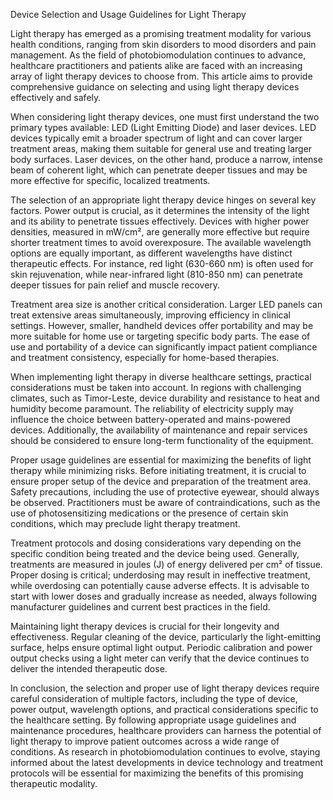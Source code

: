 Device Selection and Usage Guidelines for Light Therapy

Light therapy has emerged as a promising treatment modality for various health conditions, ranging from skin disorders to mood disorders and pain management. As the field of photobiomodulation continues to advance, healthcare practitioners and patients alike are faced with an increasing array of light therapy devices to choose from. This article aims to provide comprehensive guidance on selecting and using light therapy devices effectively and safely.

When considering light therapy devices, one must first understand the two primary types available: LED (Light Emitting Diode) and laser devices. LED devices typically emit a broader spectrum of light and can cover larger treatment areas, making them suitable for general use and treating larger body surfaces. Laser devices, on the other hand, produce a narrow, intense beam of coherent light, which can penetrate deeper tissues and may be more effective for specific, localized treatments.

The selection of an appropriate light therapy device hinges on several key factors. Power output is crucial, as it determines the intensity of the light and its ability to penetrate tissues effectively. Devices with higher power densities, measured in mW/cm², are generally more effective but require shorter treatment times to avoid overexposure. The available wavelength options are equally important, as different wavelengths have distinct therapeutic effects. For instance, red light (630-660 nm) is often used for skin rejuvenation, while near-infrared light (810-850 nm) can penetrate deeper tissues for pain relief and muscle recovery.

Treatment area size is another critical consideration. Larger LED panels can treat extensive areas simultaneously, improving efficiency in clinical settings. However, smaller, handheld devices offer portability and may be more suitable for home use or targeting specific body parts. The ease of use and portability of a device can significantly impact patient compliance and treatment consistency, especially for home-based therapies.

When implementing light therapy in diverse healthcare settings, practical considerations must be taken into account. In regions with challenging climates, such as Timor-Leste, device durability and resistance to heat and humidity become paramount. The reliability of electricity supply may influence the choice between battery-operated and mains-powered devices. Additionally, the availability of maintenance and repair services should be considered to ensure long-term functionality of the equipment.

Proper usage guidelines are essential for maximizing the benefits of light therapy while minimizing risks. Before initiating treatment, it is crucial to ensure proper setup of the device and preparation of the treatment area. Safety precautions, including the use of protective eyewear, should always be observed. Practitioners must be aware of contraindications, such as the use of photosensitizing medications or the presence of certain skin conditions, which may preclude light therapy treatment.

Treatment protocols and dosing considerations vary depending on the specific condition being treated and the device being used. Generally, treatments are measured in joules (J) of energy delivered per cm² of tissue. Proper dosing is critical; underdosing may result in ineffective treatment, while overdosing can potentially cause adverse effects. It is advisable to start with lower doses and gradually increase as needed, always following manufacturer guidelines and current best practices in the field.

Maintaining light therapy devices is crucial for their longevity and effectiveness. Regular cleaning of the device, particularly the light-emitting surface, helps ensure optimal light output. Periodic calibration and power output checks using a light meter can verify that the device continues to deliver the intended therapeutic dose.

In conclusion, the selection and proper use of light therapy devices require careful consideration of multiple factors, including the type of device, power output, wavelength options, and practical considerations specific to the healthcare setting. By following appropriate usage guidelines and maintenance procedures, healthcare providers can harness the potential of light therapy to improve patient outcomes across a wide range of conditions. As research in photobiomodulation continues to evolve, staying informed about the latest developments in device technology and treatment protocols will be essential for maximizing the benefits of this promising therapeutic modality.